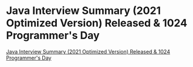 # Java Interview Summary (2021 Optimized Version) Released & 1024 Programmer's Day
[Java Interview Summary (2021 Optimized Version) Released & 1024 Programmer's Day](https://aiwithcloud.com/2022/09/19/java_interview_summary_2021_optimized_version_released__1024_programmers_day/)